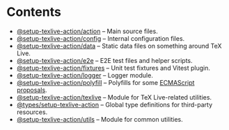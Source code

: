 # Contents

- [@setup-texlive-action/action](./action) &ndash;
  Main source files.
- [@setup-texlive-action/config](./config) &ndash;
  Internal configuration files.
- [@setup-texlive-action/data](./data) &ndash;
  Static data files on something around TeX Live.
- [@setup-texlive-action/e2e](./e2e) &ndash;
  E2E test files and helper scripts.
- [@setup-texlive-action/fixtures](./fixtures) &ndash;
  Unit test fixtures and Vitest plugin.
- [@setup-texlive-action/logger](./logger) &ndash;
  Logger module.
- [@setup-texlive-action/polyfill](./polyfill) &ndash;
  Polyfills for some [ECMAScript proposals](https://www.proposals.es).
- [@setup-texlive-action/texlive](./texlive) &ndash;
  Module for TeX Live-related utilities.
- [@types/setup-texlive-action](./types) &ndash;
  Global type definitions for third-party resources.
- [@setup-texlive-action/utils](./utils) &ndash;
  Module for common utilities.
